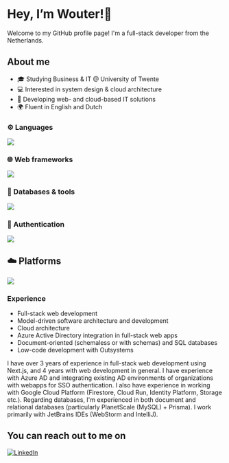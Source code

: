 # Hey, I’m Wouter!👋
Welcome to my GitHub profile page! I'm a full-stack developer from the Netherlands.

## About me
- 🎓 Studying Business & IT @ University of Twente
- 💻 Interested in system design & cloud architecture
- 🏫 Developing web- and cloud-based IT solutions
- 🌍 Fluent in English and Dutch

### ⚙️ Languages
[![](https://skillicons.dev/icons?i=java,ts,js,py)](https://skillicons.dev)  

### 🌐 Web frameworks
[![](https://skillicons.dev/icons?i=next,nodejs,react,angular)](https://skillicons.dev)  

### 💾 Databases & tools
[![](https://skillicons.dev/icons?i=postgres,mysql,mongodb,planetscale,prisma,firebase)](https://skillicons.dev)  

### 🔑 Authentication
[![](https://skillicons.dev/icons?i=azure,gcp,firebase)](https://skillicons.dev)  

## ☁️ Platforms
[![](https://skillicons.dev/icons?i=docker,linux,cloudflare,gcp,azure)](https://skillicons.dev)  


### Experience
- Full-stack web development
- Model-driven software architecture and development
- Cloud architecture
- Azure Active Directory integration in full-stack web apps
- Document-oriented (schemaless or with schemas) and SQL databases
- Low-code development with Outsystems

I have over 3 years of experience in full-stack web development using Next.js, and 4 years with web development in general. I have experience with Azure AD and integrating existing AD environments of organizations with webapps for SSO authentication. I also have experience in working with Google Cloud Platform (Firestore, Cloud Run, Identity Platform, Storage etc.). Regarding databases, I'm experienced in both document and relational databases (particularly PlanetScale (MySQL) + Prisma). I work primarily with JetBrains IDEs (WebStorm and IntelliJ).


## You can reach out to me on
<a href="https://www.linkedin.com/in/wouter-deen/" target="_blank">![LinkedIn](https://img.shields.io/badge/linkedin-%230077B5.svg?style=for-the-badge&logo=linkedin&logoColor=white)</a>
